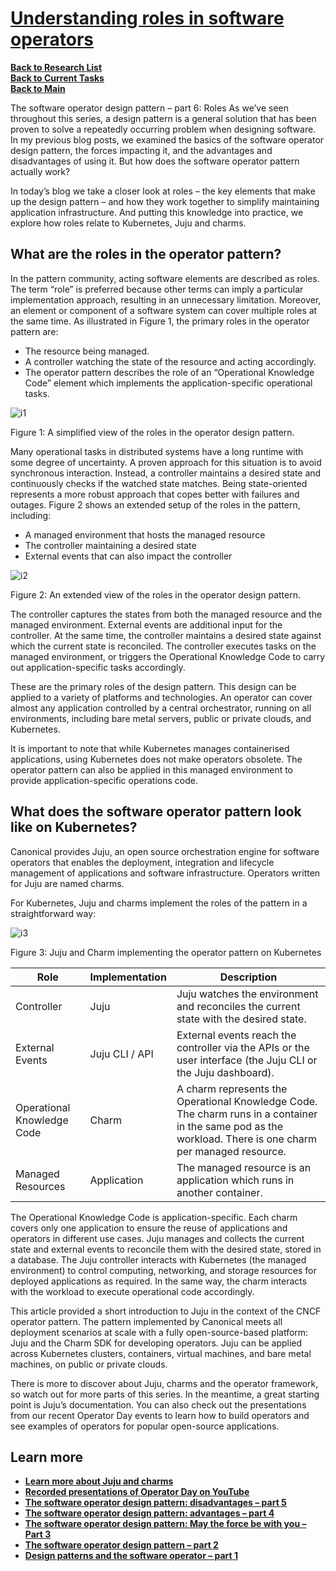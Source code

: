 # **[Understanding roles in software operators](https://juju.is/blog/the-software-operator-design-pattern-part-6)**

**[Back to Research List](../../../../../research_list.md)**\
**[Back to Current Tasks](../../../../../../a_status/current_tasks.md)**\
**[Back to Main](../../../../../../README.md)**

The software operator design pattern – part 6: Roles
As we’ve seen throughout this series, a design pattern is a general solution that has been proven to solve a repeatedly occurring problem when designing software. In my previous blog posts, we examined the basics of the software operator design pattern, the forces impacting it, and the advantages and disadvantages of using it. But how does the software operator pattern actually work?

In today’s blog we take a closer look at roles – the key elements that make up the design pattern – and how they work together to simplify maintaining application infrastructure. And putting this knowledge into practice, we explore how roles relate to Kubernetes, Juju and charms.

## What are the roles in the operator pattern?

In the pattern community, acting software elements are described as roles. The term “role” is preferred because other terms can imply a particular implementation approach, resulting in an unnecessary limitation. Moreover, an element or component of a software system can cover multiple roles at the same time. As illustrated in Figure 1, the primary roles in the operator pattern are:

- The resource being managed.
- A controller watching the state of the resource and acting accordingly.
- The operator pattern describes the role of an “Operational Knowledge Code” element which implements the application-specific operational tasks.

![i1](https://res.cloudinary.com/canonical/image/fetch/f_auto,q_auto,fl_sanitize,c_fill,w_624,h_351/https://lh7-us.googleusercontent.com/n8ZjrVBWyW5iQWwAFOPrLrl8fzW_uOXxPrCql-_68EAAwkEPa_c-fd821vfLHWbiM_ljuJK72jwTwZvjgz0L8MWBPLd-oqV0Uj19RoNHo1udTE1Me0742jfNjn2-b4RGT4gpmDwUpq2WwepXr2ZybnI)

Figure 1: A simplified view of the roles in the operator design pattern.

Many operational tasks in distributed systems have a long runtime with some degree of uncertainty. A proven approach for this situation is to avoid synchronous interaction. Instead, a controller maintains a desired state and continuously checks if the watched state matches. Being state-oriented represents a more robust approach that copes better with failures and outages. Figure 2 shows an extended setup of the roles in the pattern, including:

- A managed environment that hosts the managed resource
- The controller maintaining a desired state
- External events that can also impact the controller

![i2](https://res.cloudinary.com/canonical/image/fetch/f_auto,q_auto,fl_sanitize,c_fill,w_624,h_351/https://lh7-us.googleusercontent.com/MXntxtItDDDWrIytpYnwYb2535UATeIZXlORKPj2yBROgm1_mtDR0Yl1Mu_xuFXbz_DWY__yfBYqI_mXAQ_hfugiC42g0PIpJynsnXaM2v6VrajmcoOQGC5o75UbM9mjigkBNIhzI1GqGmQq68tsyBU)

Figure 2: An extended view of the roles in the operator design pattern.

The controller captures the states from both the managed resource and the managed environment. External events are additional input for the controller. At the same time, the controller maintains a desired state against which the current state is reconciled. The controller executes tasks on the managed environment, or triggers the Operational Knowledge Code to carry out application-specific tasks accordingly.

These are the primary roles of the design pattern. This design can be applied to a variety of platforms and technologies. An operator can cover almost any application controlled by a central orchestrator, running on all environments, including bare metal servers, public or private clouds, and Kubernetes.

It is important to note that while Kubernetes manages containerised applications, using Kubernetes does not make operators obsolete. The operator pattern can also be applied in this managed environment to provide application-specific operations code.

## What does the software operator pattern look like on Kubernetes?

Canonical provides Juju, an open source orchestration engine for software operators that enables the deployment, integration and lifecycle management of applications and software infrastructure. Operators written for Juju are named charms.

For Kubernetes, Juju and charms implement the roles of the pattern in a straightforward way:

![i3](https://res.cloudinary.com/canonical/image/fetch/f_auto,q_auto,fl_sanitize,c_fill,w_624,h_351/https://lh7-us.googleusercontent.com/WshEEELVgdVlZ2SCUs4l7JNM2Bv-n3ZeDBd_pxqTGjICwWcznGfGQGAaMZ1BRYWFUq4BdpL2Plif8i01KZ-6dtyGK03ELhizrDmzYGAdoxHFcrvTFzM_uNc6vcdZ6AnQAumj79g-q0NTFnHTbDAvtzw)

Figure 3: Juju and Charm implementing the operator pattern on Kubernetes

| Role                       | Implementation | Description                                                                                                                                                |
|----------------------------|----------------|------------------------------------------------------------------------------------------------------------------------------------------------------------|
| Controller                 | Juju           | Juju watches the environment and reconciles the current state with the desired state.                                                                      |
| External Events            | Juju CLI / API | External events reach the controller via the APIs or the user interface (the Juju CLI or the Juju dashboard).                                              |
| Operational Knowledge Code | Charm          | A charm represents the Operational Knowledge Code. The charm runs in a container in the same pod as the workload. There is one charm per managed resource. |
| Managed Resources          | Application    | The managed resource is an application which runs in another container.                                                                                    |

The Operational Knowledge Code is application-specific. Each charm covers only one application to ensure the reuse of applications and operators in different use cases. Juju manages and collects the current state and external events to reconcile them with the desired state, stored in a database. The Juju controller interacts with Kubernetes (the managed environment) to control computing, networking, and storage resources for deployed applications as required. In the same way, the charm interacts with the workload to execute operational code accordingly.

This article provided a short introduction to Juju in the context of the CNCF operator pattern. The pattern implemented by Canonical meets all deployment scenarios at scale with a fully open-source-based platform: Juju and the Charm SDK for developing operators. Juju can be applied across Kubernetes clusters, containers, virtual machines, and bare metal machines, on public or private clouds.

There is more to discover about Juju, charms and the operator framework, so watch out for more parts of this series. In the meantime, a great starting point is Juju’s documentation. You can also check out the presentations from our recent Operator Day events to learn how to build operators and see examples of operators for popular open-source applications.

## Learn more

- **[Learn more about Juju and charms](https://juju.is/)**
- **[Recorded presentations of Operator Day on YouTube](https://juju.is/operator-day)**
- **[The software operator design pattern: disadvantages – part 5](https://ubuntu.com/blog/the-software-operator-design-pattern-part-5)**
- **[The software operator design pattern: advantages – part 4](https://ubuntu.com/blog/software-operator-design-pattern-part-4)**
- **[The software operator design pattern: May the force be with you – Part 3](https://ubuntu.com/blog/software-operator-design-pattern-part-3)**
- **[The software operator design pattern – part 2](https://ubuntu.com/blog/software-operator-design-pattern-part-2)**
- **[Design patterns and the software operator – part 1](https://ubuntu.com/blog/software-operator-design-pattern-part-1)**

